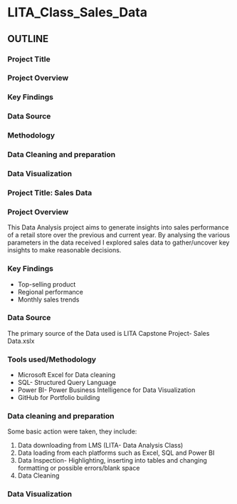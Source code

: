 # LITA_Class_Sales_Data

## OUTLINE 
### Project Title 
### Project Overview 
### Key Findings
### Data Source
### Methodology 
### Data Cleaning and preparation 
### Data Visualization 


### Project Title: Sales Data

### Project Overview 

This Data Analysis project aims to generate insights into sales performance of a retail store over the previous and current year. By analysing the various parameters in the data received I explored sales data to gather/uncover key insights to make reasonable decisions.

### Key Findings

- Top-selling product
- Regional performance
- Monthly sales trends

### Data Source

The primary source of the Data used is LITA Capstone Project- Sales Data.xslx

### Tools used/Methodology 

- Microsoft Excel for Data cleaning
- SQL- Structured Query Language
- Power BI- Power Business Intelligence for Data Visualization
- GitHub for Portfolio building

### Data cleaning and preparation 

Some basic action were taken, they include:
1. Data downloading from LMS (LITA- Data Analysis Class)
2. Data loading from each platforms such as Excel, SQL and Power BI
3. Data Inspection- Highlighting, inserting into tables and changing formatting or possible errors/blank space
4. Data Cleaning

### Data Visualization 



